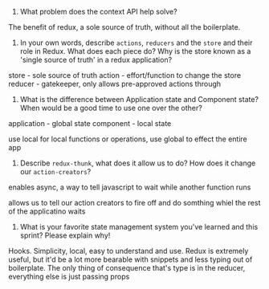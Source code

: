 1. What problem does the context API help solve?

The benefit of redux, a sole source of truth, without all the boilerplate.

1. In your own words, describe `actions`, `reducers` and the `store` and their role in Redux. What does each piece do? Why is the store known as a 'single source of truth' in a redux application?

store - sole source of truth
action - effort/function to change the store
reducer - gatekeeper, only allows pre-approved actions through

1. What is the difference between Application state and Component state? When would be a good time to use one over the other?

application - global state
component - local state

use local for local functions or operations, use global to effect the entire app

1. Describe `redux-thunk`, what does it allow us to do? How does it change our `action-creators`?

enables async, a way to tell javascript to wait while another function runs

allows us to tell our action creators to fire off and do somthing whiel the rest of the applicatino waits

1. What is your favorite state management system you've learned and this sprint? Please explain why!

Hooks.  Simplicity, local, easy to understand and use.  Redux is extremely useful, but it'd be a lot more bearable with snippets and less typing out of boilerplate.  The only thing of consequence that's type is in the reducer, everything else is just passing props
